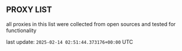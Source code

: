 ## PROXY LIST

all proxies in this list were collected from open sources and tested for functionality

last update: `2025-02-14 02:51:44.373176+00:00` UTC